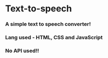 # Text-to-speech
### A simple text to speech converter!
### Lang used - HTML, CSS and JavaScript
### No API used!!
